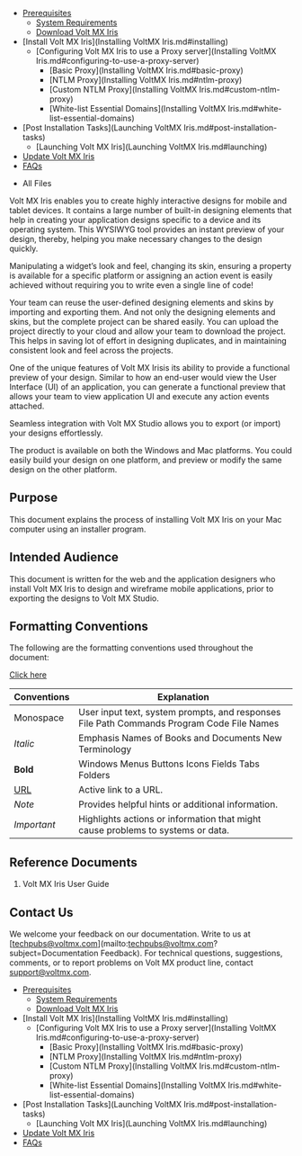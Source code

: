                                      

[](Prerequisites.md)

*   [Prerequisites](Prerequisites.md#prerequisites)
    *   [System Requirements](Prerequisites.md#system-requirements)
    *   [Download Volt MX Iris](Prerequisites.md#download)
*   [Install Volt MX Iris](Installing VoltMX Iris.md#installing)
    *   [Configuring Volt MX Iris to use a Proxy server](Installing VoltMX Iris.md#configuring-to-use-a-proxy-server)
        *   [Basic Proxy](Installing VoltMX Iris.md#basic-proxy)
        *   [NTLM Proxy](Installing VoltMX Iris.md#ntlm-proxy)
        *   [Custom NTLM Proxy](Installing VoltMX Iris.md#custom-ntlm-proxy)
        *   [White-list Essential Domains](Installing VoltMX Iris.md#white-list-essential-domains)
*   [Post Installation Tasks](Launching VoltMX Iris.md#post-installation-tasks)
    *   [Launching Volt MX Iris](Launching VoltMX Iris.md#launching)
*   [Update Volt MX Iris](Upgrade.md)
*   [FAQs](StudioInstallation_FAQs.md#appendix-frequently-asked-questions-faqs)

[](#)

*   All Files

Volt MX  Iris enables you to create highly interactive designs for mobile and tablet devices. It contains a large number of built-in designing elements that help in creating your application designs specific to a device and its operating system. This WYSIWYG tool provides an instant preview of your design, thereby, helping you make necessary changes to the design quickly.

Manipulating a widget’s look and feel, changing its skin, ensuring a property is available for a specific platform or assigning an action event is easily achieved without requiring you to write even a single line of code!

Your team can reuse the user-defined designing elements and skins by importing and exporting them. And not only the designing elements and skins, but the complete project can be shared easily. You can upload the project directly to your cloud and allow your team to download the project. This helps in saving lot of effort in designing duplicates, and in maintaining consistent look and feel across the projects.

One of the unique features of Volt MX Irisis its ability to provide a functional preview of your design. Similar to how an end-user would view the User Interface (UI) of an application, you can generate a functional preview that allows your team to view application UI and execute any action events attached.

Seamless integration with Volt MX Studio allows you to export (or import) your designs effortlessly.

The product is available on both the Windows and Mac platforms. You could easily build your design on one platform, and preview or modify the same design on the other platform.

Purpose
-------

This document explains the process of installing Volt MX Iris on your Mac computer using an installer program.

Intended Audience
-----------------

This document is written for the web and the application designers who install Volt MX Iris to design and wireframe mobile applications, prior to exporting the designs to Volt MX Studio.

Formatting Conventions
----------------------

The following are the formatting conventions used throughout the document:

[Click here](javascript:void(0);)

  
| Conventions | Explanation |
| --- | --- |
| Monospace | User input text, system prompts, and responses File Path Commands Program Code File Names |
| _Italic_ | Emphasis Names of Books and Documents New Terminology |
| **Bold** | Windows Menus Buttons Icons Fields Tabs Folders |
| [URL](#) | Active link to a URL. |
| _Note_ | Provides helpful hints or additional information. |
| _Important_ | Highlights actions or information that might cause problems to systems or data. |

Reference Documents
-------------------

1.  Volt MX Iris User Guide

Contact Us
----------

We welcome your feedback on our documentation. Write to us at [techpubs@voltmx.com](mailto:techpubs@voltmx.com?subject=Documentation Feedback). For technical questions, suggestions, comments, or to report problems on Volt MX product line, contact [support@voltmx.com](mailto:productsupport@voltmx.com).


*   [Prerequisites](Prerequisites.md#prerequisites)
    *   [System Requirements](Prerequisites.md#system-requirements)
    *   [Download Volt MX Iris](Prerequisites.md#download)
*   [Install Volt MX Iris](Installing VoltMX Iris.md#installing)
    *   [Configuring Volt MX Iris to use a Proxy server](Installing VoltMX Iris.md#configuring-to-use-a-proxy-server)
        *   [Basic Proxy](Installing VoltMX Iris.md#basic-proxy)
        *   [NTLM Proxy](Installing VoltMX Iris.md#ntlm-proxy)
        *   [Custom NTLM Proxy](Installing VoltMX Iris.md#custom-ntlm-proxy)
        *   [White-list Essential Domains](Installing VoltMX Iris.md#white-list-essential-domains)
*   [Post Installation Tasks](Launching VoltMX Iris.md#post-installation-tasks)
    *   [Launching Volt MX Iris](Launching VoltMX Iris.md#launching)
*   [Update Volt MX Iris](Upgrade.md)
*   [FAQs](StudioInstallation_FAQs.md#appendix-frequently-asked-questions-faqs)
